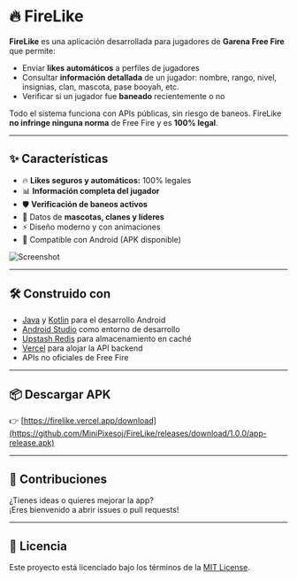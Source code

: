 # 🔥 FireLike

**FireLike** es una aplicación desarrollada para jugadores de **Garena Free Fire** que permite:

- Enviar **likes automáticos** a perfiles de jugadores  
- Consultar **información detallada** de un jugador: nombre, rango, nivel, insignias, clan, mascota, pase booyah, etc.  
- Verificar si un jugador fue **baneado** recientemente o no  

Todo el sistema funciona con APIs públicas, sin riesgo de baneos. FireLike **no infringe ninguna norma** de Free Fire y es **100% legal**.

---

## ✨ Características

- 🔥 **Likes seguros y automáticos:** 100% legales  
- 📊 **Información completa del jugador**  
- 🛡️ **Verificación de baneos activos**  
- 🐾 Datos de **mascotas, clanes y líderes**  
- ⚡ Diseño moderno y con animaciones  
- 📱 Compatible con Android (APK disponible)  

![Screenshot](https://firelike.vercel.app/assets/screenshot.png)

---

## 🛠️ Construido con

- [Java](https://www.java.com) y [Kotlin](https://kotlinlang.org) para el desarrollo Android  
- [Android Studio](https://developer.android.com/studio) como entorno de desarrollo  
- [Upstash Redis](https://upstash.com) para almacenamiento en caché  
- [Vercel](https://vercel.com) para alojar la API backend  
- APIs no oficiales de Free Fire  

---

## 📦 Descargar APK

👉 [https://firelike.vercel.app/download](https://github.com/MiniPixesoj/FireLike/releases/download/1.0.0/app-release.apk)

---

## 🙌 Contribuciones

¿Tienes ideas o quieres mejorar la app?  
¡Eres bienvenido a abrir issues o pull requests!

---

## 📝 Licencia

Este proyecto está licenciado bajo los términos de la [MIT License](LICENSE).
